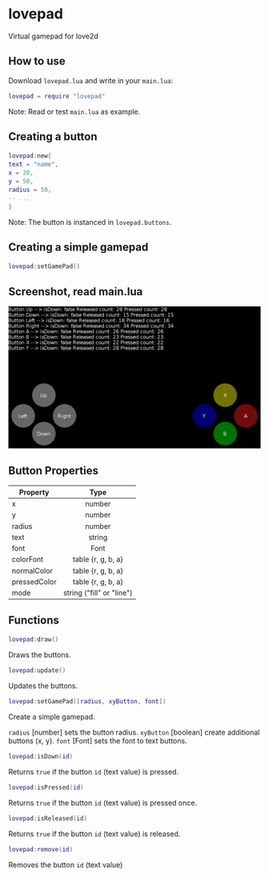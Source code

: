 # lovepad
Virtual gamepad for love2d

## How to use

Download `lovepad.lua` and write in your `main.lua`:
```lua
lovepad = require "lovepad"
```

Note: Read or test `main.lua` as example.

## Creating a button

```lua
lovepad:new{
text = "name",
x = 20,
y = 50,
radius = 50,
-- ...
}
```
Note: The button is instanced in `lovepad.buttons`.

## Creating a simple gamepad

```lua
lovepad:setGamePad()
```

## Screenshot, read main.lua

![screenshot](https://raw.githubusercontent.com/DeybisMelendez/lovepad/master/screenshot.png)

## Button Properties

| Property | Type   |
|-----------|:------:|
|     x     | number |
|     y     | number |
|   radius  | number |
|    text   | string |
|   font    | Font   |
|colorFont  | table {r, g, b, a} |
|normalColor| table {r, g, b, a} |
|pressedColor| table {r, g, b, a} |
|    mode     | string ("fill" or "line") |

## Functions

```lua
lovepad:draw()
```
Draws the buttons.

```lua
lovepad:update()
```
Updates the buttons.

```lua
lovepad:setGamePad([radius, xyButton, font])
```
Create a simple gamepad.

`radius` [number] sets the button radius.
`xyButton` [boolean] create additional buttons (x, y).
`font` [Font] sets the font to text buttons.

```lua
lovepad:isDown(id)
```
Returns `true` if the button `id` (text value) is pressed.

```lua
lovepad:isPressed(id)
```
Returns `true` if the button `id` (text value) is pressed once.

```lua
lovepad:isReleased(id)
```
Returns `true` if the button `id` (text value) is released.

```lua
lovepad:remove(id)
```
Removes the button `id` (text value)
